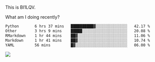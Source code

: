 This is BI1LQV.

What am I doing recently?

<!--START_SECTION:waka-->

```txt
Python       6 hrs 37 mins   ██████████▓░░░░░░░░░░░░░░   42.17 %
Other        3 hrs 9 mins    █████░░░░░░░░░░░░░░░░░░░░   20.08 %
RMarkdown    1 hr 44 mins    ██▓░░░░░░░░░░░░░░░░░░░░░░   11.06 %
Markdown     1 hr 41 mins    ██▓░░░░░░░░░░░░░░░░░░░░░░   10.74 %
YAML         56 mins         █▓░░░░░░░░░░░░░░░░░░░░░░░   06.00 %
```

<!--END_SECTION:waka-->

<img src="https://github-readme-stats.vercel.app/api?username=bi1lqv&show_icons=true&count_private=true">
